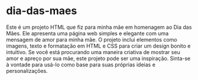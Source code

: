 # dia-das-maes
Este é um projeto HTML que fiz para minha mãe em homenagem ao Dia das Mães. Ele apresenta uma página web simples e elegante com uma mensagem de amor para minha mãe. O projeto inclui elementos como imagens, texto e formatação em HTML e CSS para criar um design bonito e intuitivo. Se você está procurando uma maneira criativa de mostrar seu amor e apreço por sua mãe, este projeto pode ser uma inspiração. Sinta-se à vontade para usá-lo como base para suas próprias ideias e personalizações.
